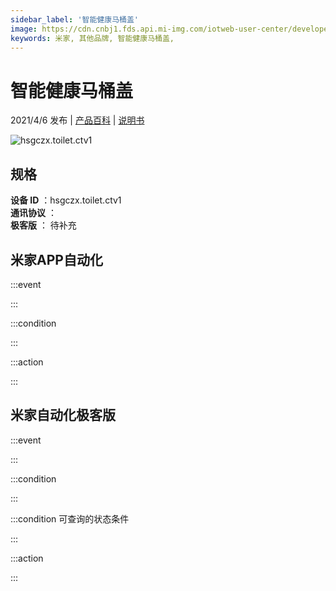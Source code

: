 ```yaml
---
sidebar_label: '智能健康马桶盖'
image: https://cdn.cnbj1.fds.api.mi-img.com/iotweb-user-center/developer_1679047806437thCGfkfs.png?GalaxyAccessKeyId=AKVGLQWBOVIRQ3XLEW&Expires=9223372036854775807&Signature=AfdvS3Sp3dM8/8ZsX7sPqnzEnjE=
keywords: 米家, 其他品牌, 智能健康马桶盖, 
---
```

# 智能健康马桶盖

2021/4/6 发布 | [产品百科](https://home.mi.com/webapp/content/baike/product/index.html?model=hsgczx.toilet.ctv1/) | [说明书](https://home.mi.com/views/introduction.html?model=hsgczx.toilet.ctv1&region=cn)

![hsgczx.toilet.ctv1](https://cdn.cnbj1.fds.api.mi-img.com/iotweb-user-center/developer_1679047806437thCGfkfs.png?GalaxyAccessKeyId=AKVGLQWBOVIRQ3XLEW&Expires=9223372036854775807&Signature=AfdvS3Sp3dM8/8ZsX7sPqnzEnjE=)

## 规格  
> 
**设备 ID** ：hsgczx.toilet.ctv1  
**通讯协议** ：  
**极客版**  ： 待补充 


## 米家APP自动化  

:::event  

:::

:::condition  

:::

:::action   

:::

## 米家自动化极客版  

:::event  

:::

:::condition  

:::

:::condition 可查询的状态条件  

:::

:::action  

:::

        
